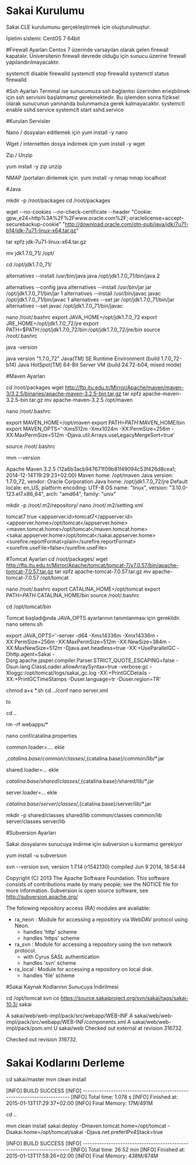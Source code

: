 # Sakai Kurulumu
Sakai CLE kurulumunu gerçekleştirmek için oluşturulmuştur.

İşletim sistemi: CentOS 7 64bit

#Firewall Ayarları
Centos 7 üzerinde varsayılan olarak gelen firewall kapatalır. Üniversitenin firewall devrede olduğu için sunucu üzerine firewall yapılandırılmayacaktır.

systemctl disable firewalld
systemctl stop firewalld
systemctl status firewalld

#Ssh Ayarları
Terminal ise sunucumuza ssh bağlantısı üzerinden erieşbilmek için ssh servisini başlatmamız gerekmektedir. Bu işlemden sonra fiziksel olarak sunucunun yanınanda bulunmamıza gerek kalmayacaktır.
systemctl enable sshd.service
systemclt start sshd.service

#Kurulan Servisler 

Nano / dosyaları editlemek için
yum install -y nano

Wget / internetten dosya indirmek için
yum install -y wget

Zip / Unzip 

yum install -y zip unzip

NMAP /portaları dinlemek için.
yum install -y nmap
nmap localhost

#Java

mkdir -p /root/packages
cd /root/packages

wget --no-cookies --no-check-certificate --header "Cookie: gpw_e24=http%3A%2F%2Fwww.oracle.com%2F; oraclelicense=accept-securebackup-cookie" "http://download.oracle.com/otn-pub/java/jdk/7u71-b14/jdk-7u71-linux-x64.tar.gz"

tar xpfz jdk-7u71-linux-x64.tar.gz

mv jdk1.7.0_71/ /opt/

cd /opt/jdk1.7.0_71/

alternatives --install /usr/bin/java java /opt/jdk1.7.0_71/bin/java 2

alternatives --config java
alternatives --install /usr/bin/jar jar /opt/jdk1.7.0_71/bin/jar 1
alternatives --install /usr/bin/javac javac /opt/jdk1.7.0_71/bin/javac 1
alternatives --set jar /opt/jdk1.7.0_71/bin/jar 
alternatives --set javac /opt/jdk1.7.0_71/bin/javac

nano /root/.bashrc
export JAVA_HOME=/opt/jdk1.7.0_72 export JRE_HOME=/opt/jdk1.7.0_72/jre export PATH=$PATH:/opt/jdk1.7.0_72/bin:/opt/jdk1.7.0_72/jre/bin
source /root/.bashrc

java -version

java version "1.7.0_72"
Java(TM) SE Runtime Environment (build 1.7.0_72-b14)
Java HotSpot(TM) 64-Bit Server VM (build 24.72-b04, mixed mode)


#Maven Ayarları

cd /root/packages
wget http://ftp.itu.edu.tr/Mirror/Apache/maven/maven-3/3.2.5/binaries/apache-maven-3.2.5-bin.tar.gz
tar xpfz apache-maven-3.2.5-bin.tar.gz
mv apache-maven-3.2.5 /opt/maven

nano /root/.bashrc

export MAVEN_HOME=/opt/maven
export PATH=$PATH:$MAVEN_HOME/bin
export MAVEN_OPTS='-Xms512m -Xmx1024m -XX:PermSize=256m -XX:MaxPermSize=512m -Djava.util.Arrays.useLegacyMergeSort=true'

source /root/.bashrc

mvn --version

Apache Maven 3.2.5 (12a6b3acb947671f09b81f49094c53f426d8cea1; 2014-12-14T19:29:23+02:00)
Maven home: /opt/maven
Java version: 1.7.0_72, vendor: Oracle Corporation
Java home: /opt/jdk1.7.0_72/jre
Default locale: en_US, platform encoding: UTF-8
OS name: "linux", version: "3.10.0-123.el7.x86_64", arch: "amd64", family: "unix"

mkdir -p /root/.m2/repository/
nano /root/.m2/setting.xml

<settings xmlns="http://maven.apache.org/POM/4.0.0"
   xmlns:xsi="http://www.w3.org/2001/XMLSchema-instance"
   xsi:schemaLocation="http://maven.apache.org/POM/4.0.0
                      http://maven.apache.org/xsd/settings-1.0.0.xsd">
  <profiles>
    <profile>
      <id>tomcat7</id>
      <activation>
        <activeByDefault>true</activeByDefault>
      </activation>
      <properties>
        <appserver.id>tomcat7</appserver.id>
        <appserver.home>/opt/tomcat</appserver.home>
        <maven.tomcat.home>/opt/tomcat</maven.tomcat.home>
        <sakai.appserver.home>/opt/tomcat</sakai.appserver.home>
        <surefire.reportFormat>plain</surefire.reportFormat>
        <surefire.useFile>false</surefire.useFile>
      </properties>
    </profile>
  </profiles>
</settings>



#Tomcat Ayarları
cd /root/packages/
wget http://ftp.itu.edu.tr/Mirror/Apache/tomcat/tomcat-7/v7.0.57/bin/apache-tomcat-7.0.57.tar.gz
tar xpfz apache-tomcat-7.0.57.tar.gz
mv apache-tomcat-7.0.57 /opt/tomcat

nano /root/.bashrc
export CATALINA_HOME=/opt/tomcat
export PATH=$PATH:$CATALINA_HOME/bin
source /root/.bashrc

cd /opt/tomcat/bin

Tomcat başladığında JAVA_OPTS ayarlarının tanımlanması için gereklidir.
nano setenv.sh

export JAVA_OPTS='-server -d64 -Xms14336m -Xmx14336m -XX:PermSize=256m -XX:MaxPermSize=512m -XX:NewSize=384m -XX:MaxNewSize=512m -Djava.awt.headless=true -XX:+UseParallelGC -Dhttp.agent=Sakai -Dorg.apache.jasper.compiler.Parser.STRICT_QUOTE_ESCAPING=false -Dsun.lang.ClassLoader.allowArraySyntax=true -verbose:gc -Xloggc:/opt/tomcat/logs/sakai_gc.log -XX:+PrintGCDetails -XX:+PrintGCTimeStamps -Duser.language=tr -Duser.region=TR'

chmod a+x *.sh
cd ../conf
nano server.xml

<Connector port="8080" protocol="HTTP/1.1"
               connectionTimeout="20000"
               redirectPort="8443" />

to

<Connector port="8080" maxHttpHeaderSize="8192"
               compression="on" compressableMimeTypes="text/html,text/xml,text/javascript,text/css,text/plain"
               maxThreads="1000" minSpareThreads="25" enableLookups="false" redirectPort="8443" acceptCount="250"
               connectionTimeout="20000" disableUploadTimeout="true" maxPostSize="0" URIEncoding="UTF-8"/>
cd ..

rm -rf webapps/*

nano conf/catalina.properties

common.loader=.... ekle

,${catalina.base}/common/classes/,${catalina.base}/common/lib/*.jar

shared.loader=...  ekle

${catalina.base}/shared/classes/,${catalina.base}/shared/lib/*.jar

server.loader=... ekle

${catalina.base}/server/classes/,${catalina.base}/server/lib/*.jar

mkdir -p shared/classes shared/lib common/classes common/lib server/classes server/lib


#Subversion Ayarları

Sakai dosyalarını sunucuya indirme için subversion u kurmamız gerekiyor

yum install -u subversion

svn --version
svn, version 1.7.14 (r1542130)
   compiled Jun  9 2014, 18:54:44

Copyright (C) 2013 The Apache Software Foundation.
This software consists of contributions made by many people; see the NOTICE
file for more information.
Subversion is open source software, see http://subversion.apache.org/

The following repository access (RA) modules are available:

* ra_neon : Module for accessing a repository via WebDAV protocol using Neon.
  - handles 'http' scheme
  - handles 'https' scheme
* ra_svn : Module for accessing a repository using the svn network protocol.
  - with Cyrus SASL authentication
  - handles 'svn' scheme
* ra_local : Module for accessing a repository on local disk.
  - handles 'file' scheme

#Sakai Kaynak Kodlarının Sunucuya İndirilmesi

cd /opt/tomcat
svn co https://source.sakaiproject.org/svn/sakai/tags/sakai-10.3/ sakai

A    sakai/web/web-impl/pack/src/webapp/WEB-INF
A    sakai/web/web-impl/pack/src/webapp/WEB-INF/components.xml
A    sakai/web/web-impl/pack/pom.xml
 U   sakai/web
Checked out external at revision 316732.

Checked out revision 316732.

# Sakai Kodlarını Derleme

cd sakai/master
mvn clean install


[INFO] BUILD SUCCESS
[INFO] ------------------------------------------------------------------------
[INFO] Total time: 1.078 s
[INFO] Finished at: 2015-01-13T17:29:37+02:00
[INFO] Final Memory: 17M/491M

cd ..

mvn clean install sakai:deploy -Dmaven.tomcat.home=/opt/tomcat -Dsakai.home=/opt/tomcat/sakai -Djava.net.preferIPv4Stack=true

[INFO] BUILD SUCCESS
[INFO] ------------------------------------------------------------------------
[INFO] Total time: 26:52 min
[INFO] Finished at: 2015-01-13T17:58:26+02:00
[INFO] Final Memory: 438M/874M
